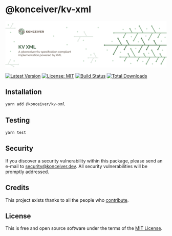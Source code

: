 # @konceiver/kv-xml

<p align="center"><img src="./banner.png" /></p>

[![Latest Version](https://badgen.now.sh/npm/v/@konceiver/kv-xml)](https://www.npmjs.com/package/@konceiver/kv-xml)
[![License: MIT](https://badgen.now.sh/badge/license/MIT/green)](./LICENSE)
[![Build Status](https://img.shields.io/github/workflow/status/konceiver/kv-xml/run-tests?label=tests)](https://img.shields.io/github/workflow/status/konceiver/kv-xml/CI?label=CI)
[![Total Downloads](https://badgen.net/npm/dt/konceiver/kv-xml)](https://npmjs.org/package/@konceiver/kv-xml)

## Installation

```bash
yarn add @konceiver/kv-xml
```

## Testing

```bash
yarn test
```

## Security

If you discover a security vulnerability within this package, please send an e-mail to security@konceiver.dev. All security vulnerabilities will be promptly addressed.

## Credits

This project exists thanks to all the people who [contribute](../../contributors).

## License

This is free and open source software under the terms of the [MIT License](./LICENSE).
